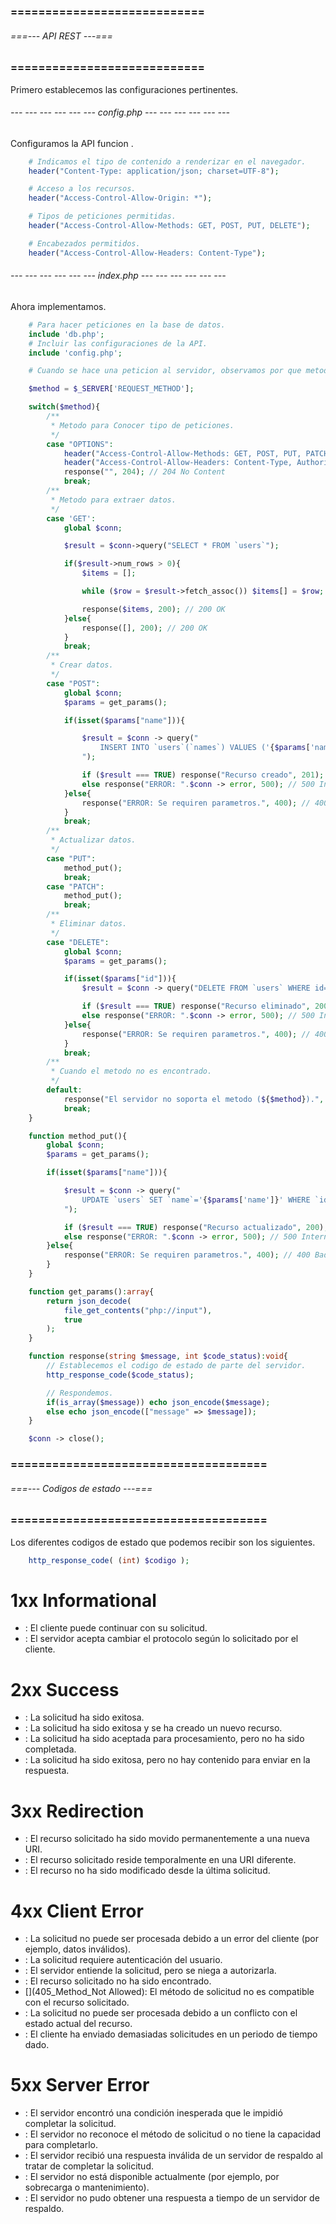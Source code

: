 ### ============================ ###
###### ===--- API REST ---=== ######
### ============================ ###

Primero establecemos las configuraciones pertinentes.

###### --- --- --- --- --- --- config.php --- --- --- --- --- --- ######

Configuramos la API funcion [](header).

```php
	# Indicamos el tipo de contenido a renderizar en el navegador.
	header("Content-Type: application/json; charset=UTF-8");

	# Acceso a los recursos.
	header("Access-Control-Allow-Origin: *");

	# Tipos de peticiones permitidas.
	header("Access-Control-Allow-Methods: GET, POST, PUT, DELETE");

	# Encabezados permitidos.
	header("Access-Control-Allow-Headers: Content-Type");
```

###### --- --- --- --- --- --- index.php --- --- --- --- --- --- ######

Ahora implementamos.

```php
	# Para hacer peticiones en la base de datos.
	include 'db.php';
	# Incluir las configuraciones de la API.
	include 'config.php';

	# Cuando se hace una peticion al servidor, observamos por que metodo fue realizada.

	$method = $_SERVER['REQUEST_METHOD'];

	switch($method){
		/**
		 * Metodo para Conocer tipo de peticiones.
		 */
		case "OPTIONS": 
		    header("Access-Control-Allow-Methods: GET, POST, PUT, PATCH, DELETE, OPTIONS");
		    header("Access-Control-Allow-Headers: Content-Type, Authorization");
		    response("", 204); // 204 No Content
		    break;
		/**
		 * Metodo para extraer datos.
		 */
		case 'GET':
		    global $conn;

		    $result = $conn->query("SELECT * FROM `users`");

		    if($result->num_rows > 0){
		        $items = [];

		        while ($row = $result->fetch_assoc()) $items[] = $row;

		        response($items, 200); // 200 OK
		    }else{
		        response([], 200); // 200 OK
		    }
			break;
		/**
		 * Crear datos.
		 */
		case "POST": 
		    global $conn;
		    $params = get_params();

		    if(isset($params["name"])){

			    $result = $conn -> query("
			    	INSERT INTO `users`(`names`) VALUES ('{$params['name']}')
			    ");

			    if ($result === TRUE) response("Recurso creado", 201); // 201 CREATED
			    else response("ERROR: ".$conn -> error, 500); // 500 Internal Server Error
		    }else{
		    	response("ERROR: Se requiren parametros.", 400); // 400 Bad Request
		    }
			break;
		/**
		 * Actualizar datos.
		 */
		case "PUT": 
			method_put();
			break;
		case "PATCH": 
			method_put();
			break;
		/**
		 * Eliminar datos.
		 */
		case "DELETE": 
		    global $conn;
		    $params = get_params();

		    if(isset($params["id"])){
			    $result = $conn -> query("DELETE FROM `users` WHERE id={$params['id']}");

			    if ($result === TRUE) response("Recurso eliminado", 200); // 200 OK
			    else response("ERROR: ".$conn -> error, 500); // 500 Internal Server Error
		    }else{
		    	response("ERROR: Se requiren parametros.", 400); // 400 Bad Request
		    }
			break;
		/**
		 * Cuando el metodo no es encontrado.
		 */
		default:
			response("El servidor no soporta el metodo (${$method}).", 405); // 405 Metodo no soportado.
			break;
	}

	function method_put(){
	    global $conn;
	    $params = get_params();

	    if(isset($params["name"])){

		    $result = $conn -> query("
		    	UPDATE `users` SET `name`='{$params['name']}' WHERE `id`={$params['id']}
		    ");

		    if ($result === TRUE) response("Recurso actualizado", 200); // 200 OK
		    else response("ERROR: ".$conn -> error, 500); // 500 Internal Server Error
	    }else{
	    	response("ERROR: Se requiren parametros.", 400); // 400 Bad Request
	    }
	}

	function get_params():array{
		return json_decode(
			file_get_contents("php://input"), 
			true
		);
	}

	function response(string $message, int $code_status):void{
		// Establecemos el codigo de estado de parte del servidor.
		http_response_code($code_status);

		// Respondemos.
		if(is_array($message)) echo json_encode($message);
		else echo json_encode(["message" => $message]);
	}

	$conn -> close();
```

### ===================================== ###
###### ===--- Codigos de estado ---=== ######
### ===================================== ###

Los diferentes codigos de estado que podemos recibir son los siguientes.

```php
	http_response_code( (int) $codigo );
```

# 1xx Informational
*   [](100_Continue): El cliente puede continuar con su solicitud.
*	[](101_Switching_Protocols): El servidor acepta cambiar el protocolo según lo solicitado por el cliente.
# 2xx Success
*	[](200_OK): La solicitud ha sido exitosa.
*	[](201_Created): La solicitud ha sido exitosa y se ha creado un nuevo recurso.
*	[](202_Accepted): La solicitud ha sido aceptada para procesamiento, pero no ha sido completada.
*	[](204_No_Content): La solicitud ha sido exitosa, pero no hay contenido para enviar en la respuesta.
# 3xx Redirection
*	[](301_Moved_Permanently): El recurso solicitado ha sido movido permanentemente a una nueva URI.
*	[](302_Found): El recurso solicitado reside temporalmente en una URI diferente.
*	[](304_Not_Modified): El recurso no ha sido modificado desde la última solicitud.
# 4xx Client Error
*	[](400_Bad_Request): La solicitud no puede ser procesada debido a un error del cliente (por ejemplo, datos inválidos).
*	[](401_Unauthorized): La solicitud requiere autenticación del usuario.
*	[](403_Forbidden): El servidor entiende la solicitud, pero se niega a autorizarla.
*	[](404_Not_Found): El recurso solicitado no ha sido encontrado.
*	[](405_Method_Not Allowed): El método de solicitud no es compatible con el recurso solicitado.
*	[](409_Conflict): La solicitud no puede ser procesada debido a un conflicto con el estado actual del recurso.
*	[](429_Too_Many_Requests): El cliente ha enviado demasiadas solicitudes en un periodo de tiempo dado.
# 5xx Server Error
*	[](500_Internal_Server_Error): El servidor encontró una condición inesperada que le impidió completar la solicitud.
*	[](501_Not_Implemented): El servidor no reconoce el método de solicitud o no tiene la capacidad para completarlo.
*	[](502_Bad_Gateway): El servidor recibió una respuesta inválida de un servidor de respaldo al tratar de completar la solicitud.
*	[](503_Service_Unavailable): El servidor no está disponible actualmente (por ejemplo, por sobrecarga o mantenimiento).
*	[](504_Gateway_Timeout): El servidor no pudo obtener una respuesta a tiempo de un servidor de respaldo.